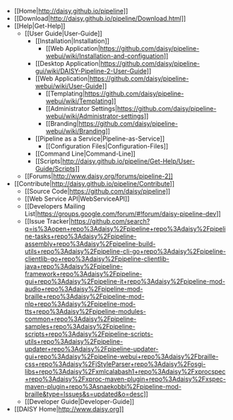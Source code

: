 * [[Home|http://daisy.github.io/pipeline]]
* [[Download|http://daisy.github.io/pipeline/Download.html]]
* [[Help|Get-Help]]
  * [[User Guide|User-Guide]]
    * [[Installation|Installation]]
      * [[Web Application|https://github.com/daisy/pipeline-webui/wiki/Installation-and-configuation]]
    * [[Desktop Application|https://github.com/daisy/pipeline-gui/wiki/DAISY-Pipeline-2-User-Guide]]
    * [[Web Application|https://github.com/daisy/pipeline-webui/wiki/User-Guide]]
      * [[Templating|https://github.com/daisy/pipeline-webui/wiki/Templating]]
      * [[Administrator Settings|https://github.com/daisy/pipeline-webui/wiki/Administrator-settings]]
      * [[Branding|https://github.com/daisy/pipeline-webui/wiki/Branding]]
    * [[Pipeline as a Service|Pipeline-as-Service]]
      * [[Configuration Files|Configuration-Files]]
    * [[Command Line|Command-Line]]
    * [[Scripts|http://daisy.github.io/pipeline/Get-Help/User-Guide/Scripts]]
  * [[Forums|http://www.daisy.org/forums/pipeline-2]]
* [[Contribute|http://daisy.github.io/pipeline/Contribute]]
  * [[Source Code|https://github.com/daisy/pipeline]]
  * [[Web Service API|WebServiceAPI]]
  * [[Developers Mailing List|https://groups.google.com/forum/#!forum/daisy-pipeline-dev]]
  * [[Issue Tracker|https://github.com/search?q=is%3Aopen+repo%3Adaisy%2Fpipeline+repo%3Adaisy%2Fpipeline-tasks+repo%3Adaisy%2Fpipeline-assembly+repo%3Adaisy%2Fpipeline-build-utils+repo%3Adaisy%2Fpipeline-cli-go+repo%3Adaisy%2Fpipeline-clientlib-go+repo%3Adaisy%2Fpipeline-clientlib-java+repo%3Adaisy%2Fpipeline-framework+repo%3Adaisy%2Fpipeline-gui+repo%3Adaisy%2Fpipeline-it+repo%3Adaisy%2Fpipeline-mod-audio+repo%3Adaisy%2Fpipeline-mod-braille+repo%3Adaisy%2Fpipeline-mod-nlp+repo%3Adaisy%2Fpipeline-mod-tts+repo%3Adaisy%2Fpipeline-modules-common+repo%3Adaisy%2Fpipeline-samples+repo%3Adaisy%2Fpipeline-scripts+repo%3Adaisy%2Fpipeline-scripts-utils+repo%3Adaisy%2Fpipeline-updater+repo%3Adaisy%2Fpipeline-updater-gui+repo%3Adaisy%2Fpipeline-webui+repo%3Adaisy%2Fbraille-css+repo%3Adaisy%2FjStyleParser+repo%3Adaisy%2Fosgi-libs+repo%3Adaisy%2Fxmlcalabash1+repo%3Adaisy%2Fxprocspec+repo%3Adaisy%2Fxproc-maven-plugin+repo%3Adaisy%2Fxspec-maven-plugin+repo%3Asnaekobbi%2Fpipeline-mod-braille&type=Issues&s=updated&o=desc]]
  * [[Developer Guide|Developer-Guide]]
* [[DAISY Home|http://www.daisy.org]]
